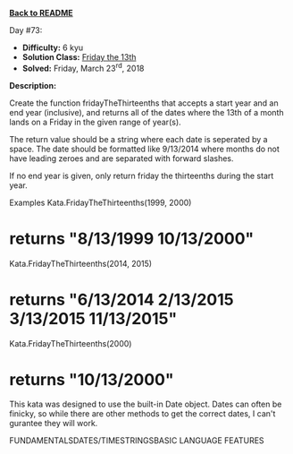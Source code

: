 ﻿<a href=https://github.com/hlais/Kata---a---Day><b>Back to README</b><a>

Day #73: 

* <b>Difficulty:</b> 6 kyu
* <b>Solution Class:</b> [Friday the 13th](Friday%20the%2013th.cs)
* <b>Solved:</b> Friday, March 23<sup>rd</sup>, 2018

<b>Description:</b>

Create the function fridayTheThirteenths that accepts a start year and an end year (inclusive), and returns all of the dates where the 13th of a month lands on a Friday in the given range of year(s).

The return value should be a string where each date is seperated by a space. The date should be formatted like 9/13/2014 where months do not have leading zeroes and are separated with forward slashes.

If no end year is given, only return friday the thirteenths during the start year.

Examples
Kata.FridayTheThirteenths(1999, 2000)
  # returns "8/13/1999 10/13/2000"

Kata.FridayTheThirteenths(2014, 2015)
  # returns "6/13/2014 2/13/2015 3/13/2015 11/13/2015"

Kata.FridayTheThirteenths(2000)
  # returns "10/13/2000"
This kata was designed to use the built-in Date object. Dates can often be finicky, so while there are other methods to get the correct dates, I can't gurantee they will work.

FUNDAMENTALSDATES/TIMESTRINGSBASIC LANGUAGE FEATURES

